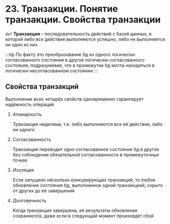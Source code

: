 # 23. Транзакции. Понятие транзакции. Свойства транзакции

`def` **Транзакция** - последовательность действий с базой данных, в которой либо все действия выполняются успешно, либо не выполняется ни одно из них. 

:::tip
По факту это преобразование бд из одного логически-согласованного состояния в другое логически-согласованного состояния, подразумевая, что в промежутке бд могла находиться в логически-несогласованном состоянии
:::

## Свойства транзакций

Выполнение всех четырёх свойств одновременно гарантирует надёжность операций

1. Атомарность

    Транзакция неделима, т.е. либо выполняются все её действия, либо ни одного

2. Согласованность

    Транзакция переводит одно согласованное состояние бд в другое без соблюдения обязательной согласованности в промежуточных точках

3. Изоляция

    Если запущено несколько конкурирующих транзакций, то любое обновление состояния бд, выполненное одной транзакцией, скрыто от других до её завершения

4. Долговечность

    Когда транзакция завершена, её результаты обновления сохраняются, даже если в следующий момент произовдёт сбой

